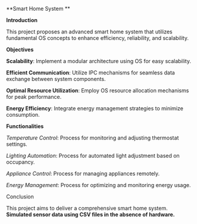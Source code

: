 **Smart Home System
**


**Introduction**

This project proposes an advanced smart home system that utilizes fundamental OS concepts to enhance efficiency, reliability, and scalability.

**Objectives**

**Scalability**: Implement a modular architecture using OS for easy scalability.

**Efficient Communication**: Utilize IPC mechanisms for seamless data exchange between system components.

**Optimal Resource Utilization**: Employ OS resource allocation mechanisms for peak performance.

**Energy Efficiency**: Integrate energy management strategies to minimize consumption.

**Functionalities**

_Temperature Control_: Process for monitoring and adjusting thermostat settings.

_Lighting Automation_: Process for automated light adjustment based on occupancy.

_Appliance Control_: Process for managing appliances remotely.

_Energy Management_: Process for optimizing and monitoring energy usage.

Conclusion

This project aims to deliver a comprehensive smart home system.
**Simulated sensor data using CSV files in the absence of hardware.**


